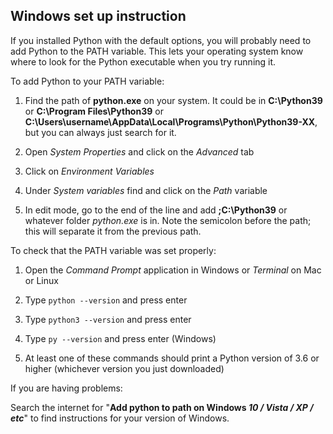## Windows set up instruction
If you installed Python with the default options,
you will probably need to add Python to the PATH variable.
This lets your operating system know where to look for the Python executable
when you try running it.

To add Python to your PATH variable:
1. Find the path of **python.exe** on your system.
It could be in **C:\Python39** or **C:\Program Files\Python39** 
or **C:\Users\username\AppData\Local\Programs\Python\Python39-XX**, 
but you can always just search for it.

1. Open *System Properties* and click on the *Advanced* tab

1. Click on *Environment Variables*

1. Under *System variables* find and click on the *Path* variable

1. In edit mode, go to the end of the line and add **;C:\Python39** or whatever folder *python.exe* is in. 
Note the semicolon before the path; this will separate it from the previous path.

To check that the PATH variable was set properly:
1. Open the *Command Prompt* application in Windows
or *Terminal* on Mac or Linux

1. Type `python --version` and press enter

1. Type `python3 --version` and press enter

1. Type `py --version` and press enter (Windows)

1. At least one of these commands should print 
a Python version of 3.6 or higher 
(whichever version you just downloaded)

If you are having problems:

Search the internet for "**Add python to path on Windows *10 / Vista / XP / etc***"
to find instructions for your version of Windows.

